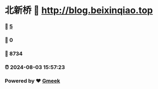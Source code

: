 # 北新桥 :link: http://blog.beixinqiao.top 
### :page_facing_up: [5](http://blog.beixinqiao.top/tag.html) 
### :speech_balloon: 0 
### :hibiscus: 8734 
### :alarm_clock: 2024-08-03 15:57:23 
### Powered by :heart: [Gmeek](https://github.com/Meekdai/Gmeek)

